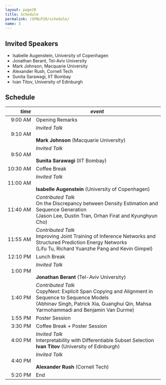 ```yaml
---
layout: page20
title: Schedule
permalink: /SPNLP20/schedule/
name: 3
---
```


## Invited Speakers
* Isabelle Augenstein, University of Copenhagen
* Jonathan Berant, Tel-Aviv University
* Mark Johnson, Macquarie University
* Alexander Rush, Cornell Tech
* Sunita Sarawagi, IIT Bombay
* Ivan Titov, University of Edinburgh

## Schedule

<div class="scheduletable" markdown="block">

|_time_| _event_|
|-----:|-------|
|  9:00&nbsp;AM | Opening Remarks |
|  9:10&nbsp;AM | _Invited Talk_<br/><br/>**Mark Johnson** (Macquarie University) |
|  9:50&nbsp;AM | _Invited Talk_<br/><br/>**Sunita Sarawagi** (IIT Bombay) |
| 10:30&nbsp;AM | Coffee Break |
| 11:00&nbsp;AM | _Invited Talk_<br/><br/>**Isabelle Augenstein** (University of Copenhagen) |
| 11:40&nbsp;AM | _Contributed Talk_<br/>On the Discrepancy between Density Estimation and Sequence Generation<br/>(Jason Lee, Dustin Tran, Orhan Firat and Kyunghyun Cho) |
| 11:55&nbsp;AM | _Contributed Talk_<br/>Improving Joint Training of Inference Networks and Structured Prediction Energy Networks<br/>(Lifu Tu, Richard Yuanzhe Pang and Kevin Gimpel) |
| 12:10&nbsp;PM | Lunch Break |
|  1:00&nbsp;PM | _Invited Talk_<br/><br/>**Jonathan Berant** (Tel-Aviv University) |
|  1:40&nbsp;PM | _Contributed Talk_<br/>CopyNext: Explicit Span Copying and Alignment in Sequence to Sequence Models<br/>(Abhinav Singh, Patrick Xia, Guanghui Qin, Mahsa Yarmohammadi and Benjamin Van Durme) |
|  1:55&nbsp;PM | Poster Session |
|  3:30&nbsp;PM | Coffee Break + Poster Session |
|  4:00&nbsp;PM | _Invited Talk_<br/>Interpretability with Differentiable Subset Selection<br/>**Ivan Titov** (University of Edinburgh)  |
|  4:40&nbsp;PM | _Invited Talk_<br/><br/>**Alexander Rush** (Cornell Tech) |
|  5:20&nbsp;PM | End  |

</div>
